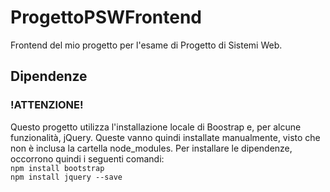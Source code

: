 # ProgettoPSWFrontend
Frontend del mio progetto per l'esame di Progetto di Sistemi Web.
## Dipendenze
### !ATTENZIONE!
Questo progetto utilizza l'installazione locale di Boostrap e, per alcune funzionalità, jQuery.
Queste vanno quindi installate manualmente, visto che non è inclusa la cartella node_modules.
Per installare le dipendenze, occorrono quindi i seguenti comandi:\
<code>npm install bootstrap</code>\
<code>npm install jquery --save</code>